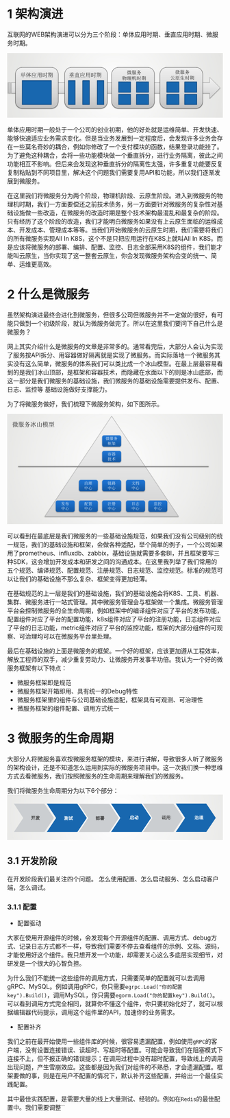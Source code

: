 # 1 架构演进
互联网的WEB架构演进可以分为三个阶段：单体应用时期、垂直应用时期、微服务时期。

![img_2.png](img_2.png)

单体应用时期一般处于一个公司的创业初期，他的好处就是运维简单、开发快速、能够快速适应业务需求变化。但是当业务发展到一定程度后，会发现许多业务会存在一些莫名奇妙的耦合，例如你修改了一个支付模块的函数，结果登录功能挂了。为了避免这种耦合，会将一些功能模块做一个垂直拆分，进行业务隔离，彼此之间功能相互不影响。但后来会发现这种垂直拆分的隔离性太强，许多重复功能要反复复制粘贴到不同项目里，解决这个问题我们需要复用API和功能，所以我们逐渐发展到微服务。


在这里我们将微服务分为两个阶段，物理机阶段、云原生阶段。进入到微服务的物理机时期，我们一方面要偿还之前技术债务，另一方面要针对微服务的复杂性对基础设施做一些改造，在微服务的改造时期是整个技术架构最混乱和最复杂的阶段。只有经历了这个阶段的改造，我们才能明白微服务如果没有上云原生面临的运维成本、开发成本、管理成本等等。当我们开始微服务的云原生时期，我们需要将我们的所有微服务实现All In K8S，这个不是只把应用运行在K8S上就叫All In K8S。而是应该将微服务的部署、编排、配置、监控、日志全部采用K8S的组件，我们能才能叫云原生，当你实现了这一整套云原生，你会发现微服务架构会变的统一、简单、运维更高效。

# 2 什么是微服务
虽然架构演进最终会进化到微服务，但很多公司但微服务并不一定做的很好，有可能只做到一个初级阶段，就认为微服务做完了。所以在这里我们要问下自己什么是微服务？

网上其实介绍什么是微服务的文章是非常多的。通常看完后，大部分人会认为实现了服务按API拆分、用容器做好隔离就是实现了微服务。而实际落地一个微服务其实没有这么简单，微服务的体系我们可以类比成一个冰山模型。在最上层最容易看到的是我们冰山顶部，是框架和容器技术，而隐藏在水面以下的则是冰山底部，而这一部分是我们微服务的基础设施，我们微服务的基础设施需要提供发布、配置、日志、监控等
基础设施做好支撑能力。

为了将微服务做好，我们梳理下微服务架构，如下图所示。

![img_1.png](img_1.png)

可以看到在最底层是我们微服务的一些基础设施规范，如果我们没有公司级别的统一规范，我们的基础设施和框架，会做各种适配，举个简单的例子，一个公司如果用了prometheus、influxdb、zabbix，基础设施就需要多套BI，并且框架要写三种SDK，这会增加开发成本和研发之间的沟通成本。在这里我列举了我们常用的五个规范、编译规范、配置规范、注册规范、日志规范、监控规范。标准的规范可以让我们的基础设施不那么复杂、框架变得更加轻薄。

在基础规范的上一层是我们的基础设施，我们的基础设施会将K8S、工具、机器、集群、微服务进行一站式管理。其中微服务管理会与框架做一个集成。微服务管理平台会控制微服务的全生命周期，例如框架中的编译组件对应了平台的发布功能，配置组件对应了平台的配置功能，k8s组件对应了平台的注册功能，日志组件对应了平台的日志功能，metric组件对应了平台的监控功能，框架的大部分组件的可观察、可治理均可以在微服务平台里处理。

最后在基础设施的上面是微服务的框架。一个好的框架，应该更加遵从工程效率，解放工程师的双手，减少重复劳动力、让微服务开发事半功倍。我认为一个好的微服务框架有以下特点：
* 微服务框架即是规范
* 微服务框架开箱即用、具有统一的Debug特性
* 微服务框架里的组件与公司基础设施适配，框架具有可观测、可治理性
* 微服务框架的组件配置、调用方式统一

# 3 微服务的生命周期
大部分人将微服务喜欢按微服务框架的模块，来进行讲解，导致很多人听了微服务的架构设计，还是不知道怎么运用到实际的微服务项目中。这一次我们换一种思维方式去看微服务，我们按照微服务的生命周期来理解我们的微服务。

我们将微服务生命周期分为以下6个部分：
![img.png](img.png)

## 3.1 开发阶段
在开发阶段我们最关注四个问题。 怎么使用配置、怎么启动服务、怎么启动客户端，怎么调试。
### 3.1.1 配置
* 配置驱动
  
大家在使用开源组件的时候，会发现每个开源组件的配置、调用方式、debug方式、记录日志方式都不一样，导致我们需要不停去查看组件的示例、文档、源码，才能使用好这个组件。我只想开发一个功能，却需要关心这么多底层实现细节，对研发是一个很大的心智负担。
  
为什么我们不能统一这些组件的调用方式，只需要简单的配置就可以去调用gRPC、MySQL。例如调用gRPC，你只需要`egrpc.Load("你的配置key").Build()`，调用MySQL，你只需要`egorm.Load("你的配置key").Build()`。可以看到调用方式完全相同，就算你不懂这个组件，你只要初始化好了，就可以根据编辑器代码提示，调用这个组件里的API，加速你的业务需求。

* 配置补齐

我们之前在最开始使用一些组件库的时候，很容易遗漏配置，例如使用`gRPC`的客户端，没有设置连接错误、读超时、写超时等配置。可能会导致我们在阻塞模式下连接不上，但不报正确的错误提示；在调用过程中没有超时配置，导致线上的调用出现问题，产生雪崩效应。这些都是因为我们对组件的不熟悉，才会遗漏配置。框架要做的事，则是在用户不配置的情况下，默认补齐这些配置，并给出一个最佳实践配置。

其中最佳实践配置，是需要大量的线上大量测试、经验的。例如在`Redis`的最佳配置中。我们需要调整``

























